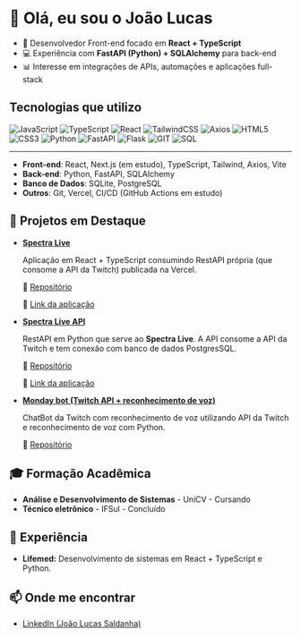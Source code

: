 # 👋 Olá, eu sou o João Lucas 

- 🚀 Desenvolvedor Front-end focado em **React + TypeScript**  
- 💻 Experiência com **FastAPI (Python) + SQLAlchemy** para back-end  
- 📊 Interesse em integrações de APIs, automações e aplicações full-stack  

## Tecnologias que utilizo
![JavaScript](https://shields.io/badge/JavaScript-ES6-f7df1e?logo=JavaScript)
![TypeScript](https://img.shields.io/badge/TypeScript-5-3178c6?logo=typescript)
![React](https://img.shields.io/badge/React-gray?logo=react)
![TailwindCSS](https://img.shields.io/badge/TailwindCSS-gray?logo=tailwind-css)
![Axios](https://img.shields.io/badge/Axios-gray?logo=axios)
![HTML5](https://img.shields.io/badge/HTML-5-e34f26?logo=html5)
![CSS3](https://img.shields.io/badge/CSS-3-3178c6?logo=css&logoColor=3178c6)
![Python](https://shields.io/badge/Python-gray?logo=python)
![FastAPI](https://img.shields.io/badge/FastAPI-gray?logo=fastapi)
![Flask](https://img.shields.io/badge/Flask-gray?logo=flask)
![GIT](https://img.shields.io/badge/GIT-gray?logo=Git)
![SQL](https://img.shields.io/badge/SQLite-gray?logo=SQLite)

---

- **Front-end**: React, Next.js (em estudo), TypeScript, Tailwind, Axios, Vite  
- **Back-end**: Python, FastAPI, SQLAlchemy  
- **Banco de Dados**: SQLite, PostgreSQL  
- **Outros**: Git, Vercel, CI/CD (GitHub Actions em estudo)


## 📌 Projetos em Destaque
- **[Spectra Live](https://spectralive.vercel.app)** 
  
  Aplicação em React + TypeScript consumindo RestAPI própria (que consome a API da Twitch) publicada na Vercel.  
  
  🔗 [Repositório](https://github.com/jlucassaldanha/spectra-live)
  
  🔗 [Link da aplicação](https://spectralive.vercel.app)

- **[Spectra Live API](https://spectra-api.onrender.com/redoc)** 
  
  RestAPI em Python que serve ao **Spectra Live**. A API consome a API da Twitch e tem conexão com banco de dados PostgresSQL.  
  
  🔗 [Repositório](https://github.com/jlucassaldanha/spectra-live-api)
  
  🔗 [Link da aplicação](https://spectra-api.onrender.com/redoc)

- **[Monday bot (Twitch API + reconhecimento de voz)](https://github.com/jlucassaldanha/monday-bot)**

  ChatBot da Twitch com reconhecimento de voz utilizando API da Twitch e reconhecimento de voz com Python. 

  🔗 [Repositório](https://github.com/jlucassaldanha/monday-bot)

## 🎓 Formação Acadêmica
- **Análise e Desenvolvimento de Sistemas** - UniCV - Cursando
- **Técnico eletrônico** - IFSul - Concluído

## 💼 Experiência
- **Lifemed:** Desenvolvimento de sistemas em React + TypeScript e Python.

## 📫 Onde me encontrar
- [LinkedIn (João Lucas Saldanha)](https://www.linkedin.com/in/joao-lucas-saldanha/)  
